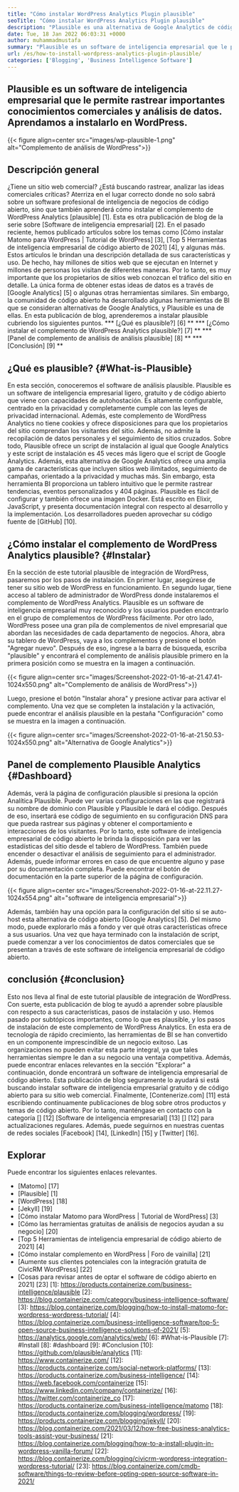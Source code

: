 ```yaml
---
title: "Cómo instalar WordPress Analytics Plugin plausible" 
seoTitle: "Cómo instalar WordPress Analytics Plugin plausible" 
description: "Plausible es una alternativa de Google Analytics de código abierto con características de nivel empresarial. Un tutorial paso a paso sobre cómo instalar el complemento de WordPress Analytics." 
date: Tue, 18 Jan 2022 06:03:31 +0000
author: muhammadmustafa
summary: "Plausible es un software de inteligencia empresarial que le permite rastrear importantes conocimientos comerciales y análisis de datos. Aprendamos a instalarlo en WordPress." 
url: /es/how-to-install-wordpress-analytics-plugin-plausible/
categories: ['Blogging', 'Business Intelligence Software']
---
```


## Plausible es un software de inteligencia empresarial que le permite rastrear importantes conocimientos comerciales y análisis de datos. Aprendamos a instalarlo en WordPress.

{{< figure align=center src="images/wp-plausible-1.png" alt="Complemento de análisis de WordPress">}}


## Descripción general
¿Tiene un sitio web comercial? ¿Está buscando rastrear, analizar las ideas comerciales críticas? Aterriza en el lugar correcto donde no solo sabrá sobre un software profesional de inteligencia de negocios de código abierto, sino que también aprenderá cómo instalar el complemento de WordPress Analytics [plausible] [1]. Esta es otra publicación de blog de la serie sobre [Software de inteligencia empresarial] [2]. En el pasado reciente, hemos publicado artículos sobre los temas como [Cómo instalar Matomo para WordPress | Tutorial de WordPress] [3], [Top 5 Herramientas de inteligencia empresarial de código abierto de 2021] [4], y algunas más. Estos artículos le brindan una descripción detallada de sus características y uso.
De hecho, hay millones de sitios web que se ejecutan en Internet y millones de personas los visitan de diferentes maneras. Por lo tanto, es muy importante que los propietarios de sitios web conozcan el tráfico del sitio en detalle. La única forma de obtener estas ideas de datos es a través de [Google Analytics] [5] o algunas otras herramientas similares. Sin embargo, la comunidad de código abierto ha desarrollado algunas herramientas de BI que se consideran alternativas de Google Analytics, y Plausible es una de ellas. En esta publicación de blog, aprenderemos a instalar plausible cubriendo los siguientes puntos.
  *** [¿Qué es plausible?] [6] **
  *** [¿Cómo instalar el complemento de WordPress Analytics plausible?] [7] **
  *** [Panel de complemento de análisis de análisis plausible] [8] **
  *** [Conclusión] [9] **

## ¿Qué es plausible? {#What-is-Plausible}
En esta sección, conoceremos el software de análisis plausible. Plausible es un software de inteligencia empresarial ligero, gratuito y de código abierto que viene con capacidades de autohostación. Es altamente configurable, centrado en la privacidad y completamente cumple con las leyes de privacidad internacional. Además, este complemento de WordPress Analytics no tiene cookies y ofrece disposiciones para que los propietarios del sitio comprendan los visitantes del sitio. Además, no admite la recopilación de datos personales y el seguimiento de sitios cruzados. Sobre todo, Plausible ofrece un script de instalación al igual que Google Analytics y este script de instalación es 45 veces más ligero que el script de Google Analytics. Además, esta alternativa de Google Analytics ofrece una amplia gama de características que incluyen sitios web ilimitados, seguimiento de campañas, orientado a la privacidad y muchas más.
Sin embargo, esta herramienta BI proporciona un tablero intuitivo que le permite rastrear tendencias, eventos personalizados y 404 páginas. Plausible es fácil de configurar y también ofrece una imagen Docker. Está escrito en Elixir, JavaScript, y presenta documentación integral con respecto al desarrollo y la implementación. Los desarrolladores pueden aprovechar su código fuente de [GitHub] [10].

## ¿Cómo instalar el complemento de WordPress Analytics plausible? {#Instalar}
En la sección de este tutorial plausible de integración de WordPress, pasaremos por los pasos de instalación.
En primer lugar, asegúrese de tener su sitio web de WordPress en funcionamiento. En segundo lugar, tiene acceso al tablero de administrador de WordPress donde instalaremos el complemento de WordPress Analytics. Plausible es un software de inteligencia empresarial muy reconocido y los usuarios pueden encontrarlo en el grupo de complementos de WordPress fácilmente. Por otro lado, WordPress posee una gran pila de complementos de nivel empresarial que abordan las necesidades de cada departamento de negocios.
Ahora, abra su tablero de WordPress, vaya a los complementos y presione el botón "Agregar nuevo". Después de eso, ingrese a la barra de búsqueda, escriba "plausible" y encontrará el complemento de análisis plausible primero en la primera posición como se muestra en la imagen a continuación.

{{< figure align=center src="images/Screenshot-2022-01-16-at-21.47.41-1024x550.png" alt="Complemento de análisis de WordPress">}}

Luego, presione el botón "Instalar ahora" y presione activar para activar el complemento. Una vez que se completen la instalación y la activación, puede encontrar el análisis plausible en la pestaña "Configuración" como se muestra en la imagen a continuación.

{{< figure align=center src="images/Screenshot-2022-01-16-at-21.50.53-1024x550.png" alt="Alternativa de Google Analytics">}}


## Panel de complemento Plausible Analytics {#Dashboard}
Además, verá la página de configuración plausible si presiona la opción Analítica Plausible. Puede ver varias configuraciones en las que registrará su nombre de dominio con Plausible y Plausible le dará el código. Después de eso, insertará ese código de seguimiento en su configuración DNS para que pueda rastrear sus páginas y obtener el comportamiento e interacciones de los visitantes. Por lo tanto, este software de inteligencia empresarial de código abierto le brinda la disposición para ver las estadísticas del sitio desde el tablero de WordPress. También puede encender o desactivar el análisis de seguimiento para el administrador. Además, puede informar errores en caso de que encuentre alguno y pase por su documentación completa. Puede encontrar el botón de documentación en la parte superior de la página de configuración.

{{< figure align=center src="images/Screenshot-2022-01-16-at-22.11.27-1024x554.png" alt="software de inteligencia empresarial">}}

Además, también hay una opción para la configuración del sitio si se auto-host esta alternativa de código abierto [Google Analytics] [5]. Del mismo modo, puede explorarlo más a fondo y ver qué otras características ofrece a sus usuarios. Una vez que haya terminado con la instalación de script, puede comenzar a ver los conocimientos de datos comerciales que se presentan a través de este software de inteligencia empresarial de código abierto.

## conclusión {#conclusion}
Esto nos lleva al final de este tutorial plausible de integración de WordPress. Con suerte, esta publicación de blog te ayudó a aprender sobre plausible con respecto a sus características, pasos de instalación y uso. Hemos pasado por subtópicos importantes, como lo que es plausible, y los pasos de instalación de este complemento de WordPress Analytics. En esta era de tecnología de rápido crecimiento, las herramientas de BI se han convertido en un componente imprescindible de un negocio exitoso. Las organizaciones no pueden evitar esta parte integral, ya que tales herramientas siempre le dan a su negocio una ventaja competitiva. Además, puede encontrar enlaces relevantes en la sección "Explorar" a continuación, donde encontrará un software de inteligencia empresarial de código abierto. Esta publicación de blog seguramente lo ayudará si está buscando instalar software de inteligencia empresarial gratuito y de código abierto para su sitio web comercial.
Finalmente, [Contenerize.com] [11] está escribiendo continuamente publicaciones de blog sobre otros productos y temas de código abierto. Por lo tanto, manténgase en contacto con la categoría [] [12] [Software de inteligencia empresarial] [13] [] [12] para actualizaciones regulares. Además, puede seguirnos en nuestras cuentas de redes sociales [Facebook] [14], [LinkedIn] [15] y [Twitter] [16].

## Explorar
Puede encontrar los siguientes enlaces relevantes.
  * [Matomo] [17]
  * [Plausible] [1]
  * [WordPress] [18]
  * [Jekyll] [19]
  * [Cómo instalar Matomo para WordPress | Tutorial de WordPress] [3]
  * [Cómo las herramientas gratuitas de análisis de negocios ayudan a su negocio] [20]
  * [Top 5 Herramientas de inteligencia empresarial de código abierto de 2021] [4]
  * [Cómo instalar complemento en WordPress | Foro de vainilla] [21]
  * [Aumente sus clientes potenciales con la integración gratuita de CivicRM WordPress] [22]
  * [Cosas para revisar antes de optar el software de código abierto en 2021] [23]
[1]: https://products.containerize.com/business-intelligence/plausible
[2]: https://blog.containerize.com/category/business-intelligence-software/
[3]: https://blog.containerize.com/blogging/how-to-install-matomo-for-wordpress-wordpress-tutorial/
[4]: https://blog.containerize.com/business-intelligence-software/top-5-open-source-business-intelligence-solutions-of-2021/
[5]: https://analytics.google.com/analytics/web/
[6]: #What-is-Plausible
[7]: #Install
[8]: #dashboard
[9]: #Conclusion
[10]: https://github.com/plausible/analytics
[11]: https://www.containerize.com/
[12]: https://products.containerize.com/social-network-platforms/
[13]: https://products.containerize.com/business-intelligence/
[14]: https://web.facebook.com/containerize
[15]: https://www.linkedin.com/company/containerize/
[16]: https://twitter.com/containerize_co
[17]: https://products.containerize.com/business-intelligence/matomo
[18]: https://products.containerize.com/blogging/wordpress/
[19]: https://products.containerize.com/blogging/jekyll/
[20]: https://blog.containerize.com/2021/03/12/how-free-business-analytics-tools-assist-your-business/
[21]: https://blog.containerize.com/blogging/how-to-a-install-plugin-in-wordpress-vanilla-forum/
[22]: https://blog.containerize.com/blogging/civicrm-wordpress-integration-wordpress-tutorial/
[23]: https://blog.containerize.com/cmdb-software/things-to-review-before-opting-open-source-software-in-2021/
